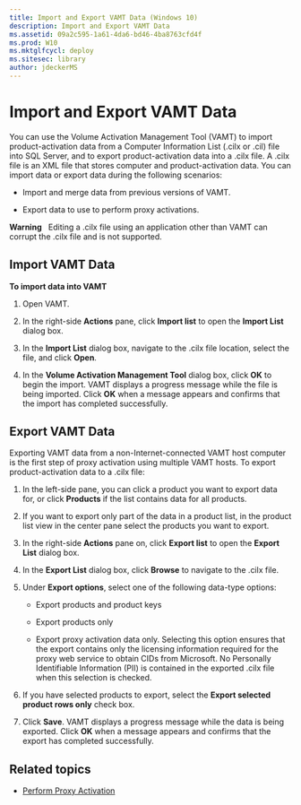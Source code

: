 ```yaml
---
title: Import and Export VAMT Data (Windows 10)
description: Import and Export VAMT Data
ms.assetid: 09a2c595-1a61-4da6-bd46-4ba8763cfd4f
ms.prod: W10
ms.mktglfcycl: deploy
ms.sitesec: library
author: jdeckerMS
---
```


# Import and Export VAMT Data
You can use the Volume Activation Management Tool (VAMT) to import product-activation data from a Computer Information List (.cilx or .cil) file into SQL Server, and to export product-activation data into a .cilx file. A .cilx file is an XML file that stores computer and product-activation data. You can import data or export data during the following scenarios:

-   Import and merge data from previous versions of VAMT.

-   Export data to use to perform proxy activations.

**Warning**  
Editing a .cilx file using an application other than VAMT can corrupt the .cilx file and is not supported.

## Import VAMT Data

**To import data into VAMT**

1.  Open VAMT.

2.  In the right-side **Actions** pane, click **Import list** to open the **Import List** dialog box.

3.  In the **Import List** dialog box, navigate to the .cilx file location, select the file, and click **Open**.

4.  In the **Volume Activation Management Tool** dialog box, click **OK** to begin the import. VAMT displays a progress message while the file is being imported. Click **OK** when a message appears and confirms that the import has completed successfully.

## Export VAMT Data
Exporting VAMT data from a non-Internet-connected VAMT host computer is the first step of proxy activation using multiple VAMT hosts. To export product-activation data to a .cilx file:

1.  In the left-side pane, you can click a product you want to export data for, or click **Products** if the list contains data for all products.

2.  If you want to export only part of the data in a product list, in the product list view in the center pane select the products you want to export.

3.  In the right-side **Actions** pane on, click **Export list** to open the **Export List** dialog box.

4.  In the **Export List** dialog box, click **Browse** to navigate to the .cilx file.

5.  Under **Export options**, select one of the following data-type options:

    -   Export products and product keys

    -   Export products only

    -   Export proxy activation data only. Selecting this option ensures that the export contains only the licensing information required for the proxy web service to obtain CIDs from Microsoft. No Personally Identifiable Information (PII) is contained in the exported .cilx file when this selection is checked.

6.  If you have selected products to export, select the **Export selected product rows only** check box.

7.  Click **Save**. VAMT displays a progress message while the data is being exported. Click **OK** when a message appears and confirms that the export has completed successfully.

## Related topics
- [Perform Proxy Activation](proxy-activation-vamt.md)